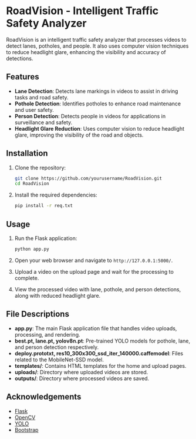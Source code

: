 # RoadVision - Intelligent Traffic Safety Analyzer

RoadVision is an intelligent traffic safety analyzer that processes videos to detect lanes, potholes, and people. It also uses computer vision techniques to reduce headlight glare, enhancing the visibility and accuracy of detections.

## Features

- **Lane Detection**: Detects lane markings in videos to assist in driving tasks and road safety.
- **Pothole Detection**: Identifies potholes to enhance road maintenance and user safety.
- **Person Detection**: Detects people in videos for applications in surveillance and safety.
- **Headlight Glare Reduction**: Uses computer vision to reduce headlight glare, improving the visibility of the road and objects.



## Installation

1. Clone the repository:
    ```sh
    git clone https://github.com/yourusername/RoadVision.git
    cd RoadVision
    ```

2. Install the required dependencies:
    ```sh
    pip install -r req.txt
    ```

## Usage

1. Run the Flask application:
    ```sh
    python app.py
    ```

2. Open your web browser and navigate to `http://127.0.0.1:5000/`.

3. Upload a video on the upload page and wait for the processing to complete.

4. View the processed video with lane, pothole, and person detections, along with reduced headlight glare.

## File Descriptions

- **app.py**: The main Flask application file that handles video uploads, processing, and rendering.
- **best.pt, lane.pt, yolov8n.pt**: Pre-trained YOLO models for pothole, lane, and person detection respectively.
- **deploy.prototxt, res10_300x300_ssd_iter_140000.caffemodel**: Files related to the MobileNet-SSD model.
- **templates/**: Contains HTML templates for the home and upload pages.
- **uploads/**: Directory where uploaded videos are stored.
- **outputs/**: Directory where processed videos are saved.


## Acknowledgements

- [Flask](https://flask.palletsprojects.com/)
- [OpenCV](https://opencv.org/)
- [YOLO](https://github.com/ultralytics/yolov5)
- [Bootstrap](https://getbootstrap.com/)
